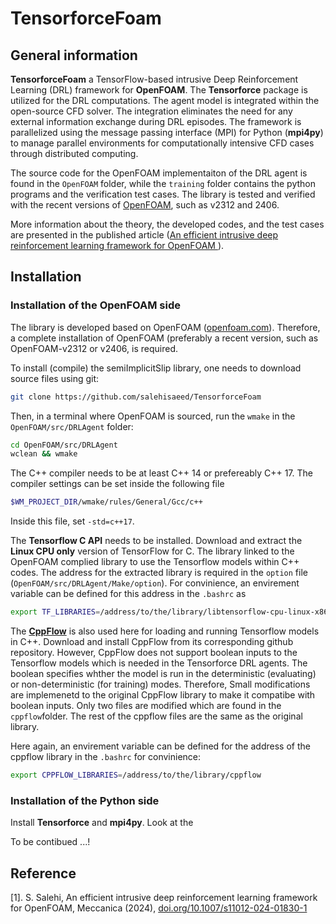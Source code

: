 # TensorforceFoam

## General information
**TensorforceFoam** a TensorFlow-based intrusive Deep Reinforcement Learning (DRL) framework for **OpenFOAM**. The **Tensorforce** package is utilized for the DRL computations. The agent model is integrated within the open-source CFD solver. The integration eliminates the need for any external information exchange during DRL episodes. The framework is parallelized using the message passing interface (MPI) for Python (**mpi4py**) to manage parallel environments for computationally intensive CFD cases through distributed computing. 

The source code for the OpenFOAM implementaiton of the DRL agent is found in the `OpenFOAM` folder, while the `training` folder contains the python programs and the verification test cases. The library is tested and verified with the recent versions of [OpenFOAM](https://www.openfoam.com/), such as v2312 and 2406.

More information about the theory, the developed codes, and the test cases are presented in the published article ([An efficient intrusive deep reinforcement learning framework for OpenFOAM
](https://link.springer.com/article/10.1007/s11012-024-01830-1)).


## Installation

### Installation of the OpenFOAM side

The library is developed based on OpenFOAM ([openfoam.com](https://www.openfoam.com/)). Therefore, a complete installation of OpenFOAM (preferably a recent version, such as OpenFOAM-v2312 or v2406, is required. 

To install (compile) the semiImplicitSlip library, one needs to download source files using git:
```bash
git clone https://github.com/salehisaeed/TensorforceFoam
```
Then, in a terminal where OpenFOAM is sourced, run the `wmake` in the `OpenFOAM/src/DRLAgent` folder:
```bash
cd OpenFOAM/src/DRLAgent
wclean && wmake
```
The C++ compiler needs to be at least C++ 14 or prefereably C++ 17. The compiler settings can be set inside the following file
```bash
$WM_PROJECT_DIR/wmake/rules/General/Gcc/c++
```
Inside this file, set `-std=c++17`.


The **Tensorflow C API** needs to be installed. Download and extract the **Linux CPU only** version of TensorFlow for C. The library linked to the OpenFOAM complied library to use the Tensorflow models within C++ codes. The address for the extracted library is required in the `option` file (`OpenFOAM/src/DRLAgent/Make/option`). For convinience, an envirement variable can be defined for this address in the `.bashrc` as
```bash
export TF_LIBRARIES=/address/to/the/library/libtensorflow-cpu-linux-x86_64-2.8.0
```


The [**CppFlow**](https://github.com/serizba/cppflow) is also used here for loading and running Tensorflow models in C++. Download and install CppFlow from its corresponding github repository. However, CppFlow does not support boolean inputs to the Tensorflow models which is needed in the Tensorforce DRL agents. The boolean specifies whther the model is run in the deterministic (evaluating) or non-deterministic (for training) modes. Therefore, Small modifications are implemenetd to the original CppFlow library to make it compatibe with boolean inputs. Only two files are modified which are found in the `cppflow`folder. The rest of the cppflow files are the same as the original library.

Here again, an envirement variable can be defined for the address of the cppflow library in the `.bashrc` for convinience:
```bash
export CPPFLOW_LIBRARIES=/address/to/the/library/cppflow
```



### Installation of the Python side

Install **Tensorforce** and **mpi4py**. Look at the 





To be contibued ...!


## Reference
[1]. S. Salehi, An efficient intrusive deep reinforcement learning framework for OpenFOAM, Meccanica (2024), [doi.org/10.1007/s11012-024-01830-1](https://doi.org/10.1007/s11012-024-01830-1)
